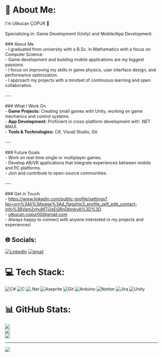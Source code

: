 # 💫 About Me:
I'm Utkucan ÇOPUR 👋<br><br>Specializing in: Game Development (Unity) and Mobile/App Development.<br><br>### About Me<br>- I graduated from university with a B.Sc. in Mathematics with a focus on Computer Science.<br>- Game development and building mobile applications are my biggest passions.<br>- I focus on improving my skills in game physics, user interface design, and performance optimization.<br>- I approach my projects with a mindset of continuous learning and open collaboration.<br><br>---<br><br>### What I Work On<br>- **Game Projects:** Creating small games with Unity, working on game mechanics and control systems.<br>- **App Development:** Proficient in cross-platform development with .NET MAUI.<br>- **Tools & Technologies:** C#, Visual Studio, Git.<br><br>---<br><br>### Future Goals<br>- Work on real-time single or multiplayer games.<br>- Develop AR/VR applications that integrate experiences between mobile and PC platforms.<br>- Join and contribute to open-source communities.<br><br>---<br><br>### Get in Touch<br>- https://www.linkedin.com/public-profile/settings?lipi=urn%3Ali%3Apage%3Ad_flagship3_profile_self_edit_contact-info%3BVam2vhuMTj2eEQRnDbmkyA%3D%3D<br>- utkucan.copur00@gmail.com<br>- Always happy to connect with anyone interested in my projects and experiences!


## 🌐 Socials:
[![LinkedIn](https://img.shields.io/badge/LinkedIn-%230077B5.svg?logo=linkedin&logoColor=white)](www.linkedin.com/in/utkucan-çopur-138887255) [![email](https://img.shields.io/badge/Email-D14836?logo=gmail&logoColor=white)](mailto:utkucan.copur00@gmail.com) 

# 💻 Tech Stack:
![C#](https://img.shields.io/badge/c%23-%23239120.svg?style=for-the-badge&logo=csharp&logoColor=white) ![C](https://img.shields.io/badge/c-%2300599C.svg?style=for-the-badge&logo=c&logoColor=white) ![.Net](https://img.shields.io/badge/.NET-5C2D91?style=for-the-badge&logo=.net&logoColor=white) ![Aseprite](https://img.shields.io/badge/Aseprite-FFFFFF?style=for-the-badge&logo=Aseprite&logoColor=#7D929E) ![Git](https://img.shields.io/badge/git-%23F05033.svg?style=for-the-badge&logo=git&logoColor=white) ![Arduino](https://img.shields.io/badge/-Arduino-00979D?style=for-the-badge&logo=Arduino&logoColor=white) ![Notion](https://img.shields.io/badge/Notion-%23000000.svg?style=for-the-badge&logo=notion&logoColor=white) ![Jira](https://img.shields.io/badge/jira-%230A0FFF.svg?style=for-the-badge&logo=jira&logoColor=white) ![Unity](https://img.shields.io/badge/unity-%23000000.svg?style=for-the-badge&logo=unity&logoColor=white)
# 📊 GitHub Stats:
![](https://github-readme-stats.vercel.app/api?username=UtkucanCopur&theme=dark&hide_border=false&include_all_commits=false&count_private=false)<br/>
![](https://nirzak-streak-stats.vercel.app/?user=UtkucanCopur&theme=dark&hide_border=false)<br/>
![](https://github-readme-stats.vercel.app/api/top-langs/?username=UtkucanCopur&theme=dark&hide_border=false&include_all_commits=false&count_private=false&layout=compact)

---
[![](https://visitcount.itsvg.in/api?id=UtkucanCopur&icon=0&color=0)](https://visitcount.itsvg.in)

<!-- Proudly created with GPRM ( https://gprm.itsvg.in ) -->
